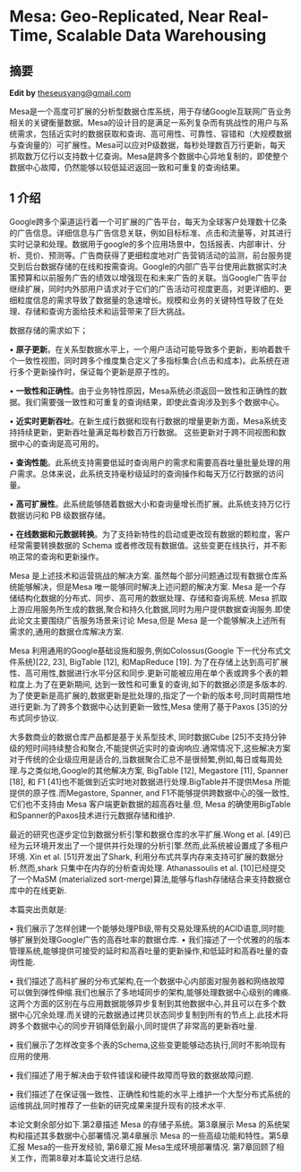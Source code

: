 # Mesa: Geo-Replicated, Near Real-Time, Scalable Data Warehousing


##  摘要

**Edit by** <theseusyang@gmail.com>


Mesa是一个高度可扩展的分析型数据仓库系统，用于存储Google互联网广告业务相关的关键衡量数据。Mesa的设计目的是满足一系列复杂而有挑战性的用户与系统需求，包括近实时的数据获取和查询、高可用性、可靠性、容错和（大规模数据与查询量的）可扩展性。Mesa可以应对P级数据，每秒处理数百万行更新，每天抓取数万亿行以支持数十亿查询。Mesa是跨多个数据中心异地复制的，即使整个数据中心故障，仍然能够以较低延迟返回一致和可重复的查询结果。

## 1 介绍

Google跨多个渠道运行着一个可扩展的广告平台，每天为全球客户处理数十亿条的广告信息。详细信息与广告信息关联，例如目标标准、点击和流量等，对其进行实时记录和处理。数据用于google的多个应用场景中，包括报表、内部审计、分析、竞价、预测等。广告商获得了更细粒度地对广告营销活动的监测，前台服务提交到后台数据存储的在线和按需查询。Google的内部广告平台使用此数据实时决策预算和以前服务广告的绩效以增强现在和未来广告的关联。当Google广告平台继续扩展，同时内外部用户请求对于它们的广告活动可视度更高，对更详细的、更细粒度信息的需求导致了数据量的急速增长。规模和业务的关键特性导致了在处理、存储和查询方面给技术和运营带来了巨大挑战。

数据存储的需求如下；

•	**原子更新**。在关系型数据水平上，一个用户活动可能导致多个更新，影响着数千个一致性视图，同时跨多个维度集合定义了多指标集合(点击和成本)。此系统在进行多个更新操作时，保证每个更新是原子性的。•	**一致性和正确性**。由于业务特性原因，Mesa系统必须返回一致性和正确性的数据。我们需要强一致性和可重复的查询结果，即使此查询涉及到多个数据中心。•	**近实时更新吞吐**。在新生成行数据和现有行数据的增量更新方面，Mesa系统支持持续更新，更新吞吐量满足每秒数百万行数据。 这些更新对于跨不同视图和数据中心的查询是高可用的。•	**查询性能**。此系统支持需要低延时查询用户的需求和需要高吞吐量批量处理的用户需求。总体来说，此系统支持毫秒级延时的查询操作和每天万亿行数据的访问量。•	**高可扩展性**。此系统能够随着数据大小和查询量增长而扩展。此系统支持万亿行数据访问和 PB 级数据存储。•	**在线数据和元数据转换**。为了支持新特性的启动或更改现有数据的颗粒度，客户经常需要转换数据的 Schema 或者修改现有数据值。这些变更在线执行，并不影响正常的查询和更新操作。
Mesa 是上述技术和运营挑战的解决方案. 虽然每个部分问题通过现有数据仓库系统能够解决，但是Mesa 唯一能够同时解决上述问题的解决方案. Mesa 是一个存储结构化数据的分布式、同步、高可用的数据处理、存储和查询系统. Mesa 抓取上游应用服务所生成的数据,聚合和持久化数据,同时为用户提供数据查询服务.即使此论文主要围绕广告服务场景来讨论 Mesa,但是 Mesa 是一个能够解决上述所有需求的,通用的数据仓库解决方案.Mesa 利用通用的Google基础设施和服务,例如Colossus(Google 下一代分布式文件系统)[22, 23], BigTable [12], 和MapReduce [19]. 为了在存储上达到高可扩展性、高可用性,数据进行水平分区和同步.更新可能被应用在单个表或跨多个表的颗粒度上.为了在更新期间, 达到一致性和可重复的查询,如下的数据必须是多版本的.为了使更新是高扩展的,数据更新是批处理的,指定了一个新的版本号,同时周期性地进行更新.为了跨多个数据中心达到更新一致性,Mesa 使用了基于Paxos [35]的分布式同步协议.
大多数商业的数据仓库产品都是基于关系型技术, 同时数据Cube [25]不支持分钟级的短时间持续整合和聚合,不能提供近实时的查询响应.通常情况下,这些解决方案对于传统的企业级应用是适合的,当数据聚合汇总不是很频繁,例如,每日或每周处理.与之类似地,Google的其他解决方案, BigTable [12], Megastore [11], Spanner [18], 和 F1 [41]也不能做到近实时地对数据进行处理.BigTable并不提供Mesa 所能提供的原子性.而Megastore, Spanner, and F1不能够提供跨数据中心的强一致性,它们也不支持由 Mesa 客户端更新数据的超高吞吐量.但, Mesa 的确使用BigTable和Spanner的Paxos技术进行元数据存储和维护.
最近的研究也逐步定位到数据分析引擎和数据仓库的水平扩展.Wong et al. [49]已经为云环境开发出了一个提供并行处理的分析引擎.然而,此系统被设置成了多租户环境. Xin et al. [51]开发出了Shark, 利用分布式共享内存来支持可扩展的数据分析.然而,shark 只集中在内存的分析查询处理. Athanassoulis et al. [10]已经提交了一个MaSM (materialized sort-merge)算法,能够与flash存储结合来支持数据仓库中的在线更新.

本篇突出贡献是:

• 我们展示了怎样创建一个能够处理PB级,带有交易处理系统的ACID语意,同时能够扩展到处理Google广告的高吞吐率的数据仓库.
• 我们描述了一个优雅的的版本管理系统,能够提供可接受的延时和高吞吐量的更新操作,和低延时和高吞吐量的查询性能.• 我们描述了高科扩展的分布式架构,在一个数据中心内部面对服务器和网络故障可以做到弹性伸缩.我们也展示了多地域同步的架构,能够处理数据中心级别的瘫痪.这两个方面的区别在与应用数据能够异步复制到其他数据中心,并且可以在多个数据中心冗余处理.而关键的元数据通过拷贝状态同步复制到所有的节点上.此技术将跨多个数据中心的同步开销降低到最小,同时提供了非常高的更新吞吐量.• 我们展示了怎样改变多个表的Schema,这些变更能够动态执行,同时不影响现有应用的使用.• 我们描述了用于解决由于软件错误和硬件故障而导致的数据故障问题.
• 我们描述了在保证强一致性、正确性和性能的水平上维护一个大型分布式系统的运维挑战,同时推荐了一些新的研究成果来提升现有的技术水平.本论文剩余部分如下.第2章描述 Mesa 的存储子系统。第3章展示 Mesa 的系统架构和描述其多数据中心部署情况.第4章展示 Mesa 的一些高级功能和特性。第5章汇报 Mesa的一些开发经验, 第6章汇报 Mesa生成环境部署情况. 第7章回顾了相关工作，而第8章对本篇论文进行总结.